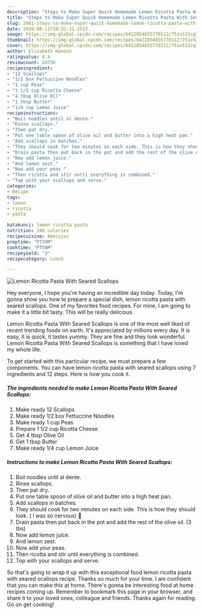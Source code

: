 ```yaml
---
description: "Steps to Make Super Quick Homemade Lemon Ricotta Pasta With Seared Scallops"
title: "Steps to Make Super Quick Homemade Lemon Ricotta Pasta With Seared Scallops"
slug: 2661-steps-to-make-super-quick-homemade-lemon-ricotta-pasta-with-seared-scallops
date: 2020-08-11T10:32:31.251Z
image: https://img-global.cpcdn.com/recipes/6422054855770112/751x532cq70/lemon-ricotta-pasta-with-seared-scallops-recipe-main-photo.jpg
thumbnail: https://img-global.cpcdn.com/recipes/6422054855770112/751x532cq70/lemon-ricotta-pasta-with-seared-scallops-recipe-main-photo.jpg
cover: https://img-global.cpcdn.com/recipes/6422054855770112/751x532cq70/lemon-ricotta-pasta-with-seared-scallops-recipe-main-photo.jpg
author: Elizabeth Hanson
ratingvalue: 4.4
reviewcount: 24736
recipeingredient:
- "12 Scallops"
- "1/2 box Fettuccine Noodles"
- "1 cup Peas"
- "1 1/2 cup Ricotta Cheese"
- "4 tbsp Olive Oil"
- "1 tbsp Butter"
- "1/4 cup Lemon Juice"
recipeinstructions:
- "Boil noodles until al dente."
- "Rinse scallops."
- "Then pat dry."
- "Put one table spoon of olive oil and butter into a high heat pan."
- "Add scallops in batches."
- "They should cook for two minutes on each side. This is how they should look. ( l was so nervous) 🙈"
- "Drain pasta then put back in the pot and add the rest of the olive oil. (3 tbs)"
- "Now add lemon juice."
- "And lemon zest."
- "Now add your peas."
- "Then ricotta and stir until everything is combined."
- "Top with your scallops and serve."
categories:
- Recipe
tags:
- lemon
- ricotta
- pasta

katakunci: lemon ricotta pasta 
nutrition: 246 calories
recipecuisine: American
preptime: "PT39M"
cooktime: "PT58M"
recipeyield: "3"
recipecategory: Lunch

---
```



![Lemon Ricotta Pasta With Seared Scallops](https://img-global.cpcdn.com/recipes/6422054855770112/751x532cq70/lemon-ricotta-pasta-with-seared-scallops-recipe-main-photo.jpg)

Hey everyone, I hope you're having an incredible day today. Today, I'm gonna show you how to prepare a special dish, lemon ricotta pasta with seared scallops. One of my favorites food recipes. For mine, I am going to make it a little bit tasty. This will be really delicious.

Lemon Ricotta Pasta With Seared Scallops is one of the most well liked of recent trending foods on earth. It's appreciated by millions every day. It is easy, it is quick, it tastes yummy. They are fine and they look wonderful. Lemon Ricotta Pasta With Seared Scallops is something that I have loved my whole life.




To get started with this particular recipe, we must prepare a few components. You can have lemon ricotta pasta with seared scallops using 7 ingredients and 12 steps. Here is how you cook it.

<!--inarticleads1-->

##### The ingredients needed to make Lemon Ricotta Pasta With Seared Scallops:

1. Make ready 12 Scallops
1. Make ready 1/2 box Fettuccine Noodles
1. Make ready 1 cup Peas
1. Prepare 1 1/2 cup Ricotta Cheese
1. Get 4 tbsp Olive Oil
1. Get 1 tbsp Butter
1. Make ready 1/4 cup Lemon Juice




<!--inarticleads2-->

##### Instructions to make Lemon Ricotta Pasta With Seared Scallops:

1. Boil noodles until al dente.
1. Rinse scallops.
1. Then pat dry.
1. Put one table spoon of olive oil and butter into a high heat pan.
1. Add scallops in batches.
1. They should cook for two minutes on each side. This is how they should look. ( l was so nervous) 🙈
1. Drain pasta then put back in the pot and add the rest of the olive oil. (3 tbs)
1. Now add lemon juice.
1. And lemon zest.
1. Now add your peas.
1. Then ricotta and stir until everything is combined.
1. Top with your scallops and serve.




So that's going to wrap it up with this exceptional food lemon ricotta pasta with seared scallops recipe. Thanks so much for your time. I am confident that you can make this at home. There's gonna be interesting food at home recipes coming up. Remember to bookmark this page in your browser, and share it to your loved ones, colleague and friends. Thanks again for reading. Go on get cooking!
